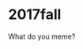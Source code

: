# 2017fall
What do you meme?
<html> 
  <head>
    <title>Goodvisions</title>
    <head>
      </body>
    </html>
